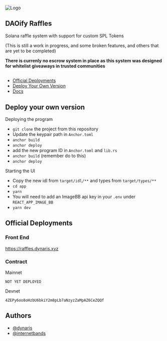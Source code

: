 
![Logo](https://i.ibb.co/8PmGQ5J/daoify-logo.png)


## DAOify Raffles

Solana raffle system with support for custom SPL Tokens

(This is still a work in progress, and some broken features, and others that are yet to be completed)

**There is currenly no escrow system in place as this system was designed for whitelist giveaways in trusted communities**

## 
 
 - [Official Deployments](https://github.com/dynaris/solana-raffles#official-deployments)
 - [Deploy Your Own Version](https://github.com/dynaris/solana-raffles#deploy-your-own-version)
 - [Docs](https://github.com/dynaris/solana-raffles)


## Deploy your own version


Deploying the program

- `git clone` the project from this repository
- Update the keypair path in `Anchor.toml`
- `anchor build`
- `anchor deploy`
- add the new program ID in `Anchor.toml` and `lib.rs`
- `anchor build` (remember do to this)
- `anchor deploy`

Starting the UI

- Copy the new idl from `target/idl/**` and types from `target/types/**`
- `cd app`
- `yarn` 
- You will need to add an ImageBB api key in your `.env` under `REACT_APP_IMAGE_BB`
- `yarn dev`


## Official Deployments

### Front End

https://raffles.dynaris.xyz

### Contract

Mainnet

```
NOT YET DEPLOYED
```

Devnet

```
4ZEPy6oo8oHzbU6bkiY2m8pLb7aNzyzZaMpAZ6CeZQQf
```



## Authors

- [@dynaris](https://www.github.com/dynaris)
- [@internetbands](https://www.github.com/internetbandz)

